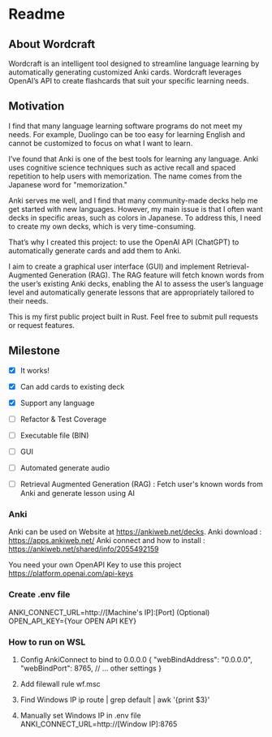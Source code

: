 # Readme

## About Wordcraft

Wordcraft is an intelligent tool designed to streamline language learning by automatically generating customized Anki cards. Wordcraft leverages OpenAI’s API to create flashcards that suit your specific learning needs.

## Motivation

I find that many language learning software programs do not meet my needs. For example, Duolingo can be too easy for learning English and cannot be customized to focus on what I want to learn.

I’ve found that Anki is one of the best tools for learning any language. Anki uses cognitive science techniques such as active recall and spaced repetition to help users with memorization. The name comes from the Japanese word for "memorization."

Anki serves me well, and I find that many community-made decks help me get started with new languages. However, my main issue is that I often want decks in specific areas, such as colors in Japanese. To address this, I need to create my own decks, which is very time-consuming.

That’s why I created this project: to use the OpenAI API (ChatGPT) to automatically generate cards and add them to Anki.

I aim to create a graphical user interface (GUI) and implement Retrieval-Augmented Generation (RAG). The RAG feature will fetch known words from the user’s existing Anki decks, enabling the AI to assess the user’s language level and automatically generate lessons that are appropriately tailored to their needs.

This is my first public project built in Rust. Feel free to submit pull requests or request features.

## Milestone

 - [x] It works!
 - [x] Can add cards to existing deck
 - [x] Support any language
 - [ ] Refactor & Test Coverage
 - [ ] Executable file (BIN)
 - [ ] GUI
 - [ ] Automated generate audio
 - [ ] Retrieval Augmented Generation (RAG) : Fetch user's known words from Anki and generate lesson using AI


### Anki

Anki can be used on Website at https://ankiweb.net/decks.
Anki download : https://apps.ankiweb.net/
Anki connect and how to install : https://ankiweb.net/shared/info/2055492159


You need your own OpenAPI Key to use this project
https://platform.openai.com/api-keys

### Create .env file

ANKI_CONNECT_URL=http://[Machine's IP]:[Port] (Optional)
OPEN_API_KEY={Your OPEN API KEY} 

### How to run on WSL

1. Config AnkiConnect to bind to 0.0.0.0
{
  "webBindAddress": "0.0.0.0",
  "webBindPort": 8765,
  // ... other settings
}

2. Add filewall rule
wf.msc

3. Find Windows IP
ip route | grep default | awk '{print $3}'

4. Manually set Windows IP in .env file
ANKI_CONNECT_URL=http://[Window IP]:8765


